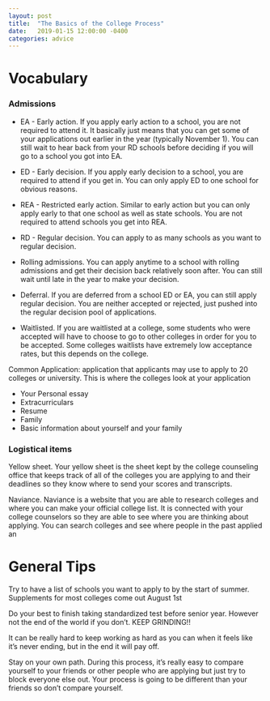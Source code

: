 ```yaml
---
layout: post
title:  "The Basics of the College Process"
date:   2019-01-15 12:00:00 -0400
categories: advice
---
```


# Vocabulary

### Admissions

  - EA - Early action.  If you apply early action to a school, you are not required to attend it.  It basically just means that you can get some of your applications out earlier in the year (typically November 1).  You can still wait to hear back from your RD schools before deciding if you will go to a school you got into EA.

  - ED - Early decision.  If you apply early decision to a school, you are required to attend if you get in.  You can only apply ED to one school for obvious reasons.

  - REA - Restricted early action.  Similar to early action but you can only apply early to that one school as well as state schools.  You are not required to attend schools you get into REA.

  - RD - Regular decision.  You can apply to as many schools as you want to regular decision.

  - Rolling admissions.  You can apply anytime to a school with rolling admissions and get their decision back relatively soon after.  You can still wait until late in the year to make your decision.

  - Deferral.  If you are deferred from a school ED or EA, you can still apply regular decision.  You are neither accepted or rejected, just pushed into the regular decision pool of applications.

  - Waitlisted.  If you are waitlisted at a college, some students who were accepted will have to choose to go to other colleges in order for you to be accepted.  Some colleges waitlists have extremely low acceptance rates, but this depends on the college.

  Common Application: application that applicants may use to apply to 20 colleges or university. This is where the colleges look at your application

  - Your Personal essay
  - Extracurriculars
  - Resume
  - Family
  - Basic information about yourself and your family

### Logistical items

  Yellow sheet.  Your yellow sheet is the sheet kept by the college counseling office that keeps track of all of the colleges you are applying to and their deadlines so they know where to send your scores and transcripts.

  Naviance. Naviance is a website that you are able to research colleges and where you can make your official college list. It is connected with your college counselors so they are able to see where you are thinking about applying.  You can search colleges and see where people in the past applied an

# General Tips

Try to have a list of schools you want to apply to by the start of summer.  Supplements for most colleges come out August 1st

Do your best to finish taking standardized test before senior year.  However not the end of the world if you don’t.  KEEP GRINDING!!

It can be really hard to keep working as hard as you can when it feels like it’s never ending, but in the end it will pay off.

Stay on your own path.  During this process, it’s really easy to compare yourself to your friends or other people who are applying but just try to block everyone else out.  Your process is going to be different than your friends so don’t compare yourself.
